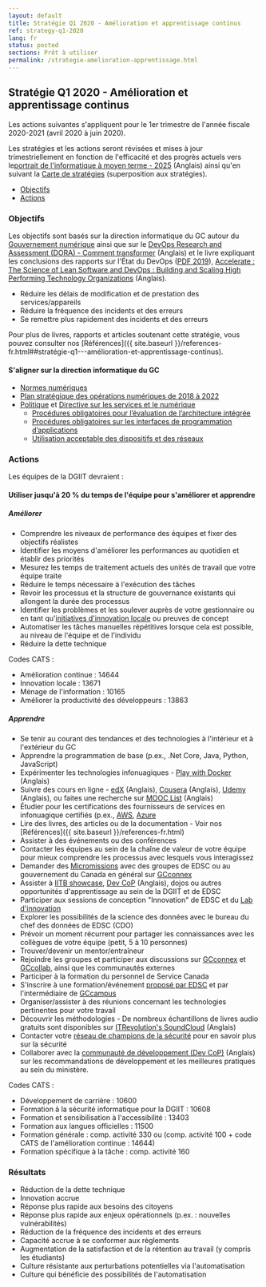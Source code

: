 ```yaml
---
layout: default
title: Stratégie Q1 2020 - Amélioration et apprentissage continus
ref: strategy-q1-2020
lang: fr
status: posted
sections: Prêt à utiliser
permalink: /strategie-amelioration-apprentissage.html
---
```


## Stratégie Q1 2020 - Amélioration et apprentissage continus

Les actions suivantes s'appliquent pour le 1er trimestre de l'année fiscale 2020-2021 (avril 2020 à juin 2020).

Les stratégies et les actions seront révisées et mises à jour trimestriellement en fonction de l'efficacité et des progrès actuels vers le[portrait de l'informatique à moyen terme - 2025](https://sara-sabr.github.io/ITStrategy/it-picture-medium-term.html) (Anglais) ainsi qu'en suivant la [Carte de stratégies](https://sara-sabr.github.io/ITStrategy/sommaire-strategie.html) (superposition aux stratégies).

- [Objectifs](#objectifs)
- [Actions](#actions)

### Objectifs

Les objectifs sont basés sur la direction informatique du GC autour du [Gouvernement numérique](https://www.canada.ca/fr/gouvernement/systeme/gouvernement-numerique.html) ainsi que sur le [DevOps Research and Assessment (DORA) - Comment transformer](https://cloud.google.com/solutions/devops/devops-culture-transform) (Anglais) et le livre expliquant les conclusions des rapports sur l'État du DevOps ([PDF 2019](https://services.google.com/fh/files/misc/state-of-devops-2019.pdf)), [Accelerate : The Science of Lean Software and DevOps : Building and Scaling High Performing Technology Organizations](https://books.google.ca/books?id=Kax-DwAAQBAJ&lpg=PP1&dq=Accelerate&hl=fr&pg=PP1#v=snippet&q=20%25&f=false) (Anglais).

- Réduire les délais de modification et de prestation des services/appareils
- Réduire la fréquence des incidents et des erreurs
- Se remettre plus rapidement des incidents et des erreurs

Pour plus de livres, rapports et articles soutenant cette stratégie, vous pouvez consulter nos [Références]({{ site.baseurl }}/references-fr.html##stratégie-q1---amélioration-et-apprentissage-continus).

#### S'aligner sur la direction informatique du GC

- [Normes numériques](https://www.canada.ca/fr/gouvernement/systeme/gouvernement-numerique/normes-numeriques-gouvernement-canada.html)
- [Plan stratégique des opérations numériques de 2018 à 2022](https://www.canada.ca/fr/gouvernement/systeme/gouvernement-numerique/plan-strategique-operations-numerique-2018-2022.html)
- [Politique](https://www.tbs-sct.gc.ca/pol/doc-fra.aspx?id=32603) et [Directive sur les services et le numérique](https://www.tbs-sct.gc.ca/pol/doc-fra.aspx?id=32601)
  - [Procédures obligatoires pour l’évaluation de l’architecture intégrée](https://www.tbs-sct.gc.ca/pol/doc-fra.aspx?id=32602)
  - [Procédures obligatoires sur les interfaces de programmation d’applications](https://www.tbs-sct.gc.ca/pol/doc-fra.aspx?id=32604)
  - [Utilisation acceptable des dispositifs et des réseaux](https://www.tbs-sct.gc.ca/pol/doc-fra.aspx?id=32605)

### Actions

Les équipes de la DGIIT devraient :

#### Utiliser jusqu'à 20 % du temps de l'équipe pour s'améliorer et apprendre

##### Améliorer

- Comprendre les niveaux de performance des équipes et fixer des objectifs réalistes
- Identifier les moyens d'améliorer les performances au quotidien et établir des priorités
- Mesurez les temps de traitement actuels des unités de travail que votre équipe traite
- Réduire le temps nécessaire à l'exécution des tâches
- Revoir les processus et la structure de gouvernance existants qui allongent la durée des processus
- Identifier les problèmes et les soulever auprès de votre gestionnaire ou en tant qu'[initiatives d'innovation locale](http://dialogue.hrdc-drhc.net/grp/IP/SitePages/Grassroots%20Innovation%20Practice.aspx) ou preuves de concept
- Automatiser les tâches manuelles répétitives lorsque cela est possible, au niveau de l'équipe et de l'individu
- Réduire la dette technique

Codes CATS :

- Amélioration continue : 14644
- Innovation locale : 13671
- Ménage de l'information : 10165
- Améliorer la productivité des développeurs : 13863

##### Apprendre

- Se tenir au courant des tendances et des technologies à l'intérieur et à l'extérieur du GC
- Apprendre la programmation de base (p.ex., .Net Core, Java, Python, JavaScript)
- Expérimenter les technologies infonuagiques - [Play with Docker](https://labs.play-with-docker.com) (Anglais)
- Suivre des cours en ligne - [edX](https://www.edx.org) (Anglais), [Cousera](https://www.coursera.org) (Anglais), [Udemy](https://www.udemy.com) (Anglais), ou faites une recherche sur [MOOC List](https://www.mooc-list.com) (Anglais)
- Étudier pour les certifications des fournisseurs de services en infonuagique certifiés (p.ex., [AWS](https://aws.amazon.com/fr/certification/), [Azure](https://docs.microsoft.com/fr-ca/learn/certifications/browse/?products=azure)
- Lire des livres, des articles ou de la documentation - Voir nos [Références]({{ site.baseurl }}/references-fr.html)
- Assister à des événements ou des conférences
- Contacter les équipes au sein de la chaîne de valeur de votre équipe pour mieux comprendre les processus avec lesquels vous interagissez
- Demander des [Micromissions](http://esdc.prv/fr/service-canada/dgop/activites_dgop/2016/micromissions.shtml) avec des groupes de EDSC ou au gouvernement du Canada en général sur [GCconnex](https://gcconnex.gc.ca/missions/main)
- Assister à [IITB showcase](http://dialogue/grp/BU6386699/SitePages/IITB_Showcase.aspx), [Dev CoP](https://github.com/esdc-edsc/Welcome/blob/master/Recommendations/DevOps_SDLC.md) (Anglais), dojos ou autres opportunités d'apprentissage au sein de la DGIIT et de EDSC
- Participer aux sessions de conception "Innovation" de EDSC et du [Lab d'innovation](http://iservice.prv/fra/lab_innovation/index.shtml)
- Explorer les possibilités de la science des données avec le bureau du chef des données de EDSC (CDO)
- Prévoir un moment récurrent pour partager les connaissances avec les collègues de votre équipe (petit, 5 à 10 personnes)
- Trouver/devenir un mentor/entraîneur
- Rejoindre les groupes et participer aux discussions sur [GCconnex](https://gcconnex.gc.ca) et [GCcollab](https://gccollab.ca), ainsi que les communautés externes
- Participer à la formation du personnel de Service Canada
- S'inscrire à une formation/événement [proposé par EDSC](https://esdc.sabacloud.com) et par l'intermédiaire de [GCcampus](https://idp.csps-efpc.gc.ca)
- Organiser/assister à des réunions concernant les technologies pertinentes pour votre travail
- Découvrir les méthodologies - De nombreux échantillons de livres audio gratuits sont disponibles sur [ITRevolution's SoundCloud](https://soundcloud.com/itrevolution/sets) (Anglais)
- Contacter votre [réseau de champions de la sécurité](http://dialogue/grp/IITB-DGIIT-Gov-New-Nouveau/SLF%20Forum%20Documents/Les%20champions%20de%20la%20s%C3%A9curit%C3%A9%20FCS-FR.pptx) pour en savoir plus sur la sécurité
- Collaborer avec la [communauté de développement (Dev CoP)](https://esdc-devcop.github.io) (Anglais) sur les recommandations de développement et les meilleures pratiques au sein du ministère.

Codes CATS :

- Développement de carrière : 10600
- Formation à la sécurité informatique pour la DGIIT : 10608
- Formation et sensibilisation à l'accessibilité : 13403
- Formation aux langues officielles : 11500
- Formation générale : comp. activité 330 ou (comp. activité 100 + code CATS de l'amélioration continue : 14644)
- Formation spécifique à la tâche : comp. activité 160

### Résultats

- Réduction de la dette technique
- Innovation accrue
- Réponse plus rapide aux besoins des citoyens
- Réponse plus rapide aux enjeux opérationnels (p.ex. : nouvelles vulnérabilités)
- Réduction de la fréquence des incidents et des erreurs
- Capacité accrue à se conformer aux règlements
- Augmentation de la satisfaction et de la rétention au travail (y compris les étudiants)
- Culture résistante aux perturbations potentielles via l'automatisation
- Culture qui bénéficie des possibilités de l'automatisation
